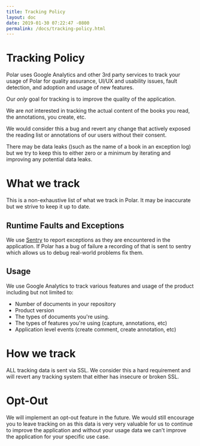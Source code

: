 ```yaml
---
title: Tracking Policy
layout: doc
date: 2019-01-30 07:22:47 -0800
permalink: /docs/tracking-policy.html
---
```


# Tracking Policy

Polar uses Google Analytics and other 3rd party services to track your usage 
of Polar for quality assurance, UI/UX and usability issues, fault detection, 
and adoption and usage of new features.

Our *only* goal for tracking is to improve the quality of the application.

We are *not* interested in tracking the actual content of the books you read, 
the annotations, you create, etc.

We would consider this a bug and revert any change that actively exposed the 
reading list or annotations of our users without their consent.

There may be data leaks ()such as the name of a book in an exception log) but we
try to keep this to either zero or a minimum by iterating and improving any
potential data leaks.

# What we track

This is a non-exhaustive list of what we track in Polar.  It may be inaccurate 
but we strive to keep it up to date.

## Runtime Faults and Exceptions

We use [Sentry](https://sentry.io) to report exceptions as they are encountered
in the application. If Polar has a bug of failure a recording of that is sent
to sentry which allows us to debug real-world problems fix them.

## Usage 

We use Google Analytics to track various features and usage of the product 
including but not limited to:

 - Number of documents in your repository
 - Product version
 - The types of documents you're using.
 - The types of features you're using (capture, annotations, etc)
 - Application level events (create comment, create annotation, etc)

# How we track

ALL tracking data is sent via SSL.  We consider this a hard requirement and will
revert any tracking system that either has insecure or broken SSL.

# Opt-Out

We will implement an opt-out feature in the future.  We would still encourage
you to leave tracking on as this data is very very valuable for us to continue
to improve the application and without your usage data we can't improve the 
application for your specific use case.
